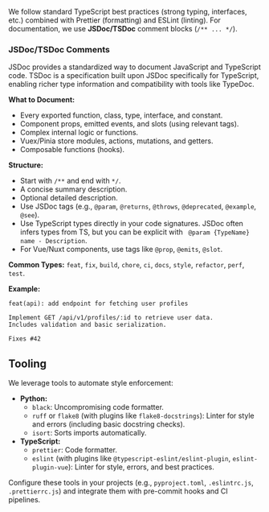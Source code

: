 We follow standard TypeScript best practices (strong typing, interfaces, etc.) combined with Prettier (formatting) and ESLint (linting). For documentation, we use **JSDoc/TSDoc** comment blocks (`/** ... */`).

### JSDoc/TSDoc Comments

JSDoc provides a standardized way to document JavaScript and TypeScript code. TSDoc is a specification built upon JSDoc specifically for TypeScript, enabling richer type information and compatibility with tools like TypeDoc.

**What to Document:**

*   Every exported function, class, type, interface, and constant.
*   Component props, emitted events, and slots (using relevant tags).
*   Complex internal logic or functions.
*   Vuex/Pinia store modules, actions, mutations, and getters.
*   Composable functions (hooks).

**Structure:**

*   Start with `/**` and end with `*/`.
*   A concise summary description.
*   Optional detailed description.
*   Use JSDoc tags (e.g., `@param`, `@returns`, `@throws`, `@deprecated`, `@example`, `@see`).
*   Use TypeScript types directly in your code signatures. JSDoc often infers types from TS, but you can be explicit with ` @param {TypeName} name - Description`.
*   For Vue/Nuxt components, use tags like `@prop`, `@emits`, `@slot`.


**Common Types:** `feat`, `fix`, `build`, `chore`, `ci`, `docs`, `style`, `refactor`, `perf`, `test`.

**Example:**

```
feat(api): add endpoint for fetching user profiles

Implement GET /api/v1/profiles/:id to retrieve user data.
Includes validation and basic serialization.

Fixes #42
```

## Tooling

We leverage tools to automate style enforcement:

*   **Python:**
    *   `black`: Uncompromising code formatter.
    *   `ruff` or `flake8` (with plugins like `flake8-docstrings`): Linter for style and errors (including basic docstring checks).
    *   `isort`: Sorts imports automatically.
*   **TypeScript:**
    *   `prettier`: Code formatter.
    *   `eslint` (with plugins like `@typescript-eslint/eslint-plugin`, `eslint-plugin-vue`): Linter for style, errors, and best practices.

Configure these tools in your projects (e.g., `pyproject.toml`, `.eslintrc.js`, `.prettierrc.js`) and integrate them with pre-commit hooks and CI pipelines.